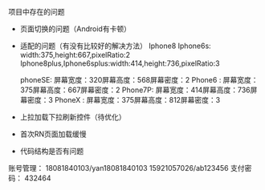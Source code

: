 
项目中存在的问题
- 页面切换的问题（Android有卡顿）
- 适配的问题（有没有比较好的解决方法）
    Iphone8 Iphone6s: width:375,height:667,pixelRatio:2
    Iphone8plus,Iphone6splus:width:414,height:736,pixelRatio:3
    
    phoneSE: 屏幕宽度：320屏幕高度：568屏幕密度：2
    Phone6 : 屏幕宽度：375屏幕高度：667屏幕密度：2
    Phone7P: 屏幕宽度：414屏幕高度：736屏幕密度：3
    PhoneX : 屏幕宽度：375屏幕高度：812屏幕密度：3
    
- 上拉加载下拉刷新控件（待优化）
- 首次RN页面加载缓慢
- 代码结构是否有问题


账号管理：
18081840103/yan18081840103
15921057026/ab123456
支付密码： 432464


